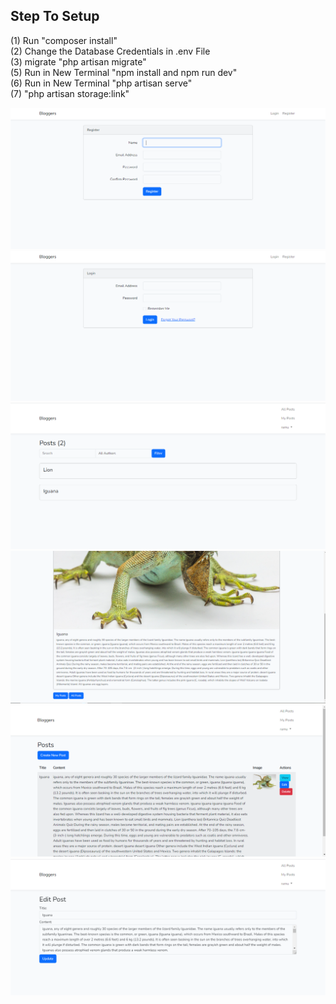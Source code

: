 ## Step To Setup
(1) Run "composer install" <br />
(2) Change the Database Credentials in .env File <br />
(3) migrate "php artisan migrate" <br />
(5) Run in New Terminal "npm install and npm run dev" <br />
(6) Run in New Terminal "php artisan serve" <br />
(7) "php artisan storage:link"<br />


![Register](/screenshots/blog_register.png)
![Login](/screenshots/blog_login.png)
![Home page](/screenshots/blog_home_page.png)
![Single post](/screenshots/blog_single_post.png)
![My blogs](/screenshots/blog_my_blog.png)
![Update](/screenshots/blog_update.png)